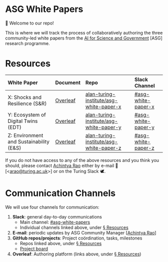 # ASG White Papers

🎉 Welcome to our repo!

This is where we will track the process of collaboratively authoring the three community-led white papers from the [AI for Science and Government](https://www.turing.ac.uk/research/asg) [ASG] research programme.

# Resources

| White Paper                             | Document                                                              | Repo                                                                                                  | Slack Channel                                                                            |
|:----------------------------------------|:----------------------------------------------------------------------|:------------------------------------------------------------------------------------------------------|:-----------------------------------------------------------------------------------------|
| X: Shocks and Resilience (S&R)          | [Overleaf](https://www.overleaf.com/project/61f2d68fc1673471017a0445) | [alan-turing-institute/asg-white-paper-x](https://github.com/alan-turing-institute/asg-white-paper-x) | [#asg-white-paper-x](https://alan-turing-institute.slack.com/messages/asg-white-paper-x) |
| Y: Ecosystem of Digital Twins (EDT)     | [Overleaf](https://www.overleaf.com/project/61f2d6aec1673427a27a0817) | [alan-turing-institute/asg-white-paper-y](https://github.com/alan-turing-institute/asg-white-paper-y) | [#asg-white-paper-y](https://alan-turing-institute.slack.com/messages/asg-white-paper-y) |
| Z: Environment and Sustainability (E&S) | [Overleaf](https://www.overleaf.com/project/61f2d6b6c167340d227a0908) | [alan-turing-institute/asg-white-paper-z](https://github.com/alan-turing-institute/asg-white-paper-z) | [#asg-white-paper-z](https://alan-turing-institute.slack.com/messages/asg-white-paper-z) |

If you do not have access to any of the above resources and you think you should, please contact [Achintya Rao](https://github.com/RaoOfPhysics) either by e-mail 📧 [&lt;[arao@turing.ac.uk](mailto:arao@turing.ac.uk)&gt;] or on the Turing Slack 🕊.

# Communication Channels

We will use four channels for communication:

1. **Slack**: general day-to-day communications
   - Main channel: [#asg-white-papers](https://alan-turing-institute.slack.com/messages/asg-white-papers)
   - Individual channels linked above, under [&sect;&nbsp;Resources](#Resources)
1. **E-mail**: periodic updates by ASG Community Manager [[Achintya Rao](https://github.com/RaoOfPhysics)]
1. **GitHub repos/projects**: Project coördination, tasks, milestones
   - Repos linked above, under [&sect;&nbsp;Resources](#Resources)
   - [Project board](https://github.com/orgs/alan-turing-institute/projects/10/)
1. **Overleaf**: Authoring platform (links above, under [&sect;&nbsp;Resources](#Resources))
